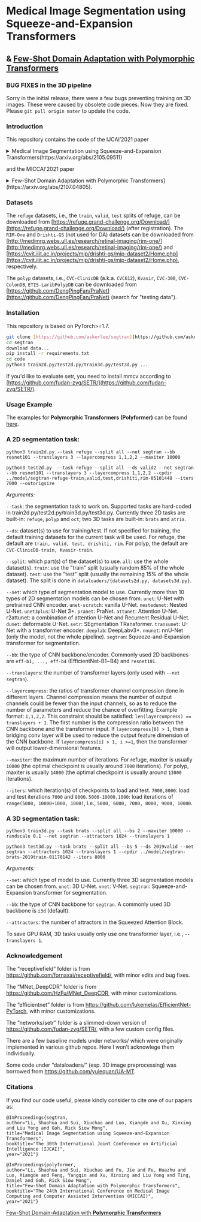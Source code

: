 # Medical Image Segmentation using Squeeze-and-Expansion Transformers

## & [Few-Shot Domain Adaptation with Polymorphic Transformers](README_polyformer.md)

### BUG FIXES in the 3D pipeline

Sorry in the initial release, there were a few bugs preventing training on 3D images. These were caused by obsolete code pieces. Now they are fixed. Please `git pull origin mater` to update the code.

### Introduction

This repository contains the code of the IJCAI’2021 paper 
<details>
<summary>
Medical Image Segmentation using Squeeze-and-Expansion Transformers(https://arxiv.org/abs/2105.09511)
</summary>
    Medical image segmentation is important for computer-aided diagnosis. Good segmentation demands the model to see the big picture and fine details simultaneously, i.e., to learn image features that incorporate large context while keep high spatial resolutions. To approach this goal, the most widely used methods -- U-Net and variants, extract and fuse multi-scale features. However, the fused features still have small "effective receptive fields" with a focus on local image cues, limiting their performance. In this work, we propose Segtran, an alternative segmentation framework based on transformers, which have unlimited "effective receptive fields" even at high feature resolutions. The core of Segtran is a novel Squeeze-and-Expansion transformer: a squeezed attention block regularizes the self attention of transformers, and an expansion block learns diversified representations. Additionally, we propose a new positional encoding scheme for transformers, imposing a continuity inductive bias for images. Experiments were performed on 2D and 3D medical image segmentation tasks: optic disc/cup segmentation in fundus images (REFUGE'20 challenge), polyp segmentation in colonoscopy images, and brain tumor segmentation in MRI scans (BraTS'19 challenge). Compared with representative existing methods, Segtran consistently achieved the highest segmentation accuracy, and exhibited good cross-domain generalization capabilities.
</details>

and the MICCAI'2021 paper 

<details>
<summary>
Few-Shot Domain Adaptation with Polymorphic Transformers](https://arxiv.org/abs/2107.04805).
</summary>
    Deep neural networks (DNNs) trained on one set of medical images often experience severe performance drop on unseen test images, due to various domain discrepancy between the training images (source domain) and the test images (target domain), which raises a domain adaptation issue. In clinical settings, it is difficult to collect enough annotated target domain data in a short period. Few-shot domain adaptation, i.e., adapting a trained model with a handful of annotations, is highly practical and useful in this case. In this paper, we propose a Polymorphic Transformer (Polyformer), which can be incorporated into any DNN backbones for few-shot domain adaptation. Specifically, after the polyformer layer is inserted into a model trained on the source domain, it extracts a set of prototype embeddings, which can be viewed as a "basis" of the source-domain features. On the target domain, the polyformer layer adapts by only updating a projection layer which controls the interactions between image features and the prototype embeddings. All other model weights (except BatchNorm parameters) are frozen during adaptation. Thus, the chance of overfitting the annotations is greatly reduced, and the model can perform robustly on the target domain after being trained on a few annotated images. We demonstrate the effectiveness of Polyformer on two medical segmentation tasks (i.e., optic disc/cup segmentation, and polyp segmentation).
</details>

### Datasets

The `refuge` datasets, i.e., the `train`, `valid`, `test` splits of refuge, can be downloaded from [https://refuge.grand-challenge.org/Download/](https://refuge.grand-challenge.org/Download/) (after registration). The `RIM-One` and `Drishti-GS` (not used for DA) datasets can be downloaded from [http://medimrg.webs.ull.es/research/retinal-imaging/rim-one/](http://medimrg.webs.ull.es/research/retinal-imaging/rim-one/) and [https://cvit.iiit.ac.in/projects/mip/drishti-gs/mip-dataset2/Home.php](https://cvit.iiit.ac.in/projects/mip/drishti-gs/mip-dataset2/Home.php), respectively.

The `polyp` datasets, i.e., `CVC-ClinicDB` (a.k.a. `CVC612`), `Kvasir`, `CVC-300`, `CVC-ColonDB`, `ETIS-LaribPolypDB` can be downloaded from [https://github.com/DengPingFan/PraNet](https://github.com/DengPingFan/PraNet) (search for "testing data"). 

### Installation

This repository is based on PyTorch>=1.7.

```bash
git clone [https://github.com/askerlee/segtran](https://github.com/askerlee/segtran)
cd segtran
download data...
pip install -r requirements.txt
cd code
python3 train2d.py/test2d.py/train3d.py/test3d.py ...
```

If you'd like to evaluate setr, you need to install mmcv according to [https://github.com/fudan-zvg/SETR/](https://github.com/fudan-zvg/SETR/).

### Usage Example

The examples for **Polymorphic Transformers (Polyformer)** can be found [here](README_polyformer.md).

### A 2D segmentation task:

`python3 train2d.py --task refuge --split all --net segtran --bb resnet101 --translayers 3 --layercompress 1,1,2,2 --maxiter 10000`

`python3 test2d.py  --task refuge --split all --ds valid2 --net segtran --bb resnet101 --translayers 3 --layercompress 1,1,2,2 --cpdir ../model/segtran-refuge-train,valid,test,drishiti,rim-05101448 --iters 7000 --outorigsize`

*Arguments:*

`--task`: the segmentation task to work on. Supported tasks are hard-coded in train2d.py/test2d.py/train3d.py/test3d.py. Currently three 2D tasks are built-in: `refuge`, `polyp` and `oct`; two 3D tasks are built-in: `brats` and `atria`.

`--ds`: dataset(s) to use for training/test. If not specified for training, the default training datasets for the current task will be used. For refuge, the default are `train, valid, test, drishiti, rim`. For polyp, the default are `CVC-ClinicDB-train, Kvasir-train`.

`--split`: which part(s) of the dataset(s) to use. `all`: use the whole dataset(s). `train`: use the "train" split (usually random 85% of the whole dataset). `test`: use the "test" split (usually the remaining 15% of the whole dataset). The split is done in `dataloaders/{datasets2d.py, datasets3d.py}`. 

`--net`: which type of segmentation model to use. Currently more than 10 types of 2D segmentation models can be chosen from. `unet`: U-Net with pretrained CNN encoder. `unet-scratch`: vanilla U-Net. `nestedunet`: Nested U-Net. `unet3plus`: U-Net 3+. `pranet`: PraNet. `attunet`: Attention U-Net. r2attunet: a combination of attention U-Net and Recurrent Residual U-Net. `dunet`: deformable U-Net. `setr`: SEgmentation TRansformer. `transunet`: U-Net with a transformer encoder. `deeplab`: DeepLabv3+. `nnunet`: nnU-Net (only the model, not the whole pipeline). `segtran`: Squeeze-and-Expansion transformer for segmentation.

`--bb`: the type of CNN backbone/encoder. Commonly used 2D backbones are `eff-b1, ..., eff-b4` (EfficientNet-B1~B4) and `resnet101`. 

`--translayers`: the number of transformer layers (only used with `--net segtran`).

`--layercompress`: the ratios of transformer channel compression done in different layers.  Channel compression means the number of output channels could be fewer than the input channels, so as to reduce the number of parameters and reduce the chance of overfitting. Example format: `1,1,2,2`. This constraint should be satisfied: `len(layercompress) == translayers + 1`. The first number is the compression ratio between the CNN backbone and the transformer input. If `layercompress[0] > 1`, then a bridging conv layer will be used to reduce the output feature dimension of the CNN backbone.  If `layercompress[i] > 1, i >=1`, then the transformer will output lower-dimensional features. 

`--maxiter`: the maximum number of iterations. For refuge, maxiter is usually `10000` (the optimal checkpoint is usually around `7000` iterations). For polyp, maxiter is usually `14000` (the optimal checkpoint is usually around `13000` iterations).

`--iters`: which iteration(s) of checkpoints to load and test. `7000,8000`: load and test iterations `7000` and `8000`. `5000-10000,1000`: load iterations of `range(5000, 10000+1000, 1000)`, i.e., `5000, 6000, 7000, 8000, 9000, 10000`.

### A 3D segmentation task:

`python3 train3d.py --task brats --split all --bs 2 --maxiter 10000 --randscale 0.1 --net segtran --attractors 1024 --translayers 1`

`python3 test3d.py --task brats --split all --bs 5 --ds 2019valid --net segtran --attractors 1024 --translayers 1 --cpdir ../model/segtran-brats-2019train-01170142 --iters 8000`

*Arguments:*

`--net`: which type of model to use. Currently three 3D segmentation models can be chosen from. `unet`: 3D U-Net. `vnet`: V-Net. `segtran`: Squeeze-and-Expansion transformer for segmentation.

`--bb`: the type of CNN backbone for `segtran`. A commonly used 3D backbone is `i3d` (default).

`--attractors`: the number of attractors in the Squeezed Attention Block. 

To save GPU RAM, 3D tasks usually only use one transformer layer, i.e., `--translayers 1`.

### Acknowledgement

The “receptivefield” folder is from https://github.com/fornaxai/receptivefield/, with minor edits and bug fixes.

The “MNet_DeepCDR” folder is from https://github.com/HzFu/MNet_DeepCDR, with minor customizations.

The “efficientnet” folder is from https://github.com/lukemelas/EfficientNet-PyTorch, with minor customizations.

The “networks/setr” folder is a slimmed-down version of https://github.com/fudan-zvg/SETR/, with a few custom config files.

There are a few baseline models under networks/ which were originally implemented in various github repos. Here I won’t acknowlege them individually.

Some code under “dataloaders/” (esp. 3D image preprocessing) was borrowed from https://github.com/yulequan/UA-MT.

### Citations

If you find our code useful, please kindly consider to cite one of our papers as:

```
@InProceedings{segtran,
author="Li, Shaohua and Sui, Xiuchao and Luo, Xiangde and Xu, Xinxing and Liu Yong and Goh, Rick Siow Mong",
title="Medical Image Segmentation using Squeeze-and-Expansion Transformers",
booktitle="The 30th International Joint Conference on Artificial Intelligence (IJCAI)",
year="2021"}

@InProceedings{polyformer,
author="Li, Shaohua and Sui, Xiuchao and Fu, Jie and Fu, Huazhu and Luo, Xiangde and Feng, Yangqin and Xu, Xinxing and Liu Yong and Ting, Daniel and Goh, Rick Siow Mong",
title="Few-Shot Domain Adaptation with Polymorphic Transformers",
booktitle="The 24th International Conference on Medical Image Computing and Computer Assisted Intervention (MICCAI)",
year="2021"}
```

[Few-Shot Domain-Adaptation with **Polymorphic Transformers**](README_polyformer.md)